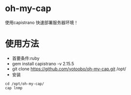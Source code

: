 # oh-my-cap
使用capistrano 快速部署服务器环境！  

# 使用方法
* 首要条件:ruby  
* gem install capistrano -v 2.15.5  
* git clone https://github.com/yotoobo/oh-my-cap.git /opt/  
* 安装
```
cd /opt/oh-my-cap/
cap lnmp
```
